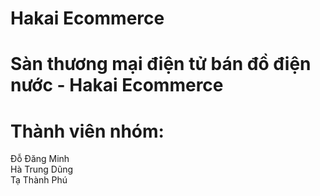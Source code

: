 # Hakai Ecommerce
# Sàn thương mại điện tử bán đồ điện nước - Hakai Ecommerce
# Thành viên nhóm: 
Đỗ Đăng Minh  
Hà Trung Dũng  
Tạ Thành Phú  
